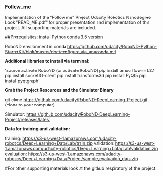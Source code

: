 ### Follow_me
Implementation of the "Follow me" Project Udacity Robotics Nanodegree
Look "READ_ME.pdf" for proper presentation and implementation of this project. All supporting materials are included.

##Prerequisites:
install Python conda 3.5 version

RoboND environment in conda
https://github.com/udacity/RoboND-Python-StarterKit/blob/master/doc/configure_via_anaconda.md


**Additional libraries to install via terminal:**

'source activate RoboND (or activate RoboND)
pip install tensorflow==1.2.1
pip install socketIO-client
pip install transforms3d
pip install PyQt5
pip install pyqtgraph'

**Grab the Project Resources and the Simulator Binary**

git clone https://github.com/udacity/RoboND-DeepLearning-Project.git (clone to your computer)

Simulator: https://github.com/udacity/RoboND-DeepLearning-Project/releases/latest

**Data for training and validation:**

training: https://s3-us-west-1.amazonaws.com/udacity-robotics/Deep+Learning+Data/Lab/train.zip
validation: https://s3-us-west-1.amazonaws.com/udacity-robotics/Deep+Learning+Data/Lab/validation.zip
evaluation: https://s3-us-west-1.amazonaws.com/udacity-robotics/Deep+Learning+Data/Project/sample_evaluation_data.zip

#For other supporting materials look at the github respiratory of the project.
